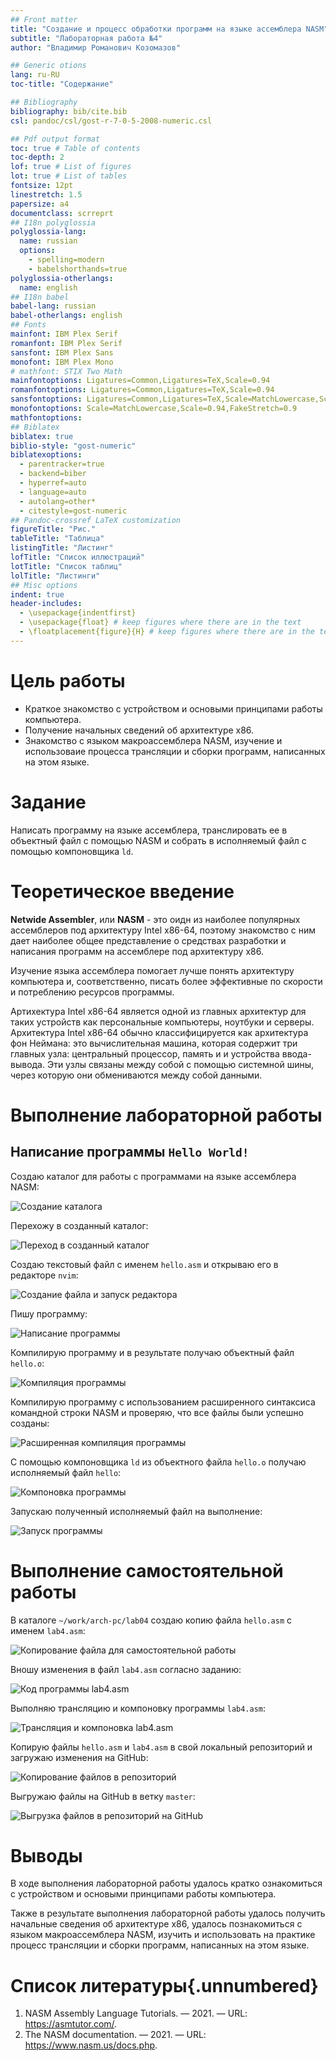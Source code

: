 ```yaml
---
## Front matter
title: "Создание и процесс обработки программ на языке ассемблера NASM"
subtitle: "Лабораторная работа №4"
author: "Владимир Романович Козомазов"

## Generic otions
lang: ru-RU
toc-title: "Содержание"

## Bibliography
bibliography: bib/cite.bib
csl: pandoc/csl/gost-r-7-0-5-2008-numeric.csl

## Pdf output format
toc: true # Table of contents
toc-depth: 2
lof: true # List of figures
lot: true # List of tables
fontsize: 12pt
linestretch: 1.5
papersize: a4
documentclass: scrreprt
## I18n polyglossia
polyglossia-lang:
  name: russian
  options:
	- spelling=modern
	- babelshorthands=true
polyglossia-otherlangs:
  name: english
## I18n babel
babel-lang: russian
babel-otherlangs: english
## Fonts
mainfont: IBM Plex Serif
romanfont: IBM Plex Serif
sansfont: IBM Plex Sans
monofont: IBM Plex Mono
# mathfont: STIX Two Math
mainfontoptions: Ligatures=Common,Ligatures=TeX,Scale=0.94
romanfontoptions: Ligatures=Common,Ligatures=TeX,Scale=0.94
sansfontoptions: Ligatures=Common,Ligatures=TeX,Scale=MatchLowercase,Scale=0.94
monofontoptions: Scale=MatchLowercase,Scale=0.94,FakeStretch=0.9
mathfontoptions:
## Biblatex
biblatex: true
biblio-style: "gost-numeric"
biblatexoptions:
  - parentracker=true
  - backend=biber
  - hyperref=auto
  - language=auto
  - autolang=other*
  - citestyle=gost-numeric
## Pandoc-crossref LaTeX customization
figureTitle: "Рис."
tableTitle: "Таблица"
listingTitle: "Листинг"
lofTitle: "Список иллюстраций"
lotTitle: "Список таблиц"
lolTitle: "Листинги"
## Misc options
indent: true
header-includes:
  - \usepackage{indentfirst}
  - \usepackage{float} # keep figures where there are in the text
  - \floatplacement{figure}{H} # keep figures where there are in the text
---
```


# Цель работы

  * Краткое знакомство с устройством и основыми принципами работы компьютера.
  * Получение начальных сведений об архитектуре x86.
  * Знакомство с языком макроассемблера NASM, изучение и использоваие процесса трансляции и сборки программ, написанных на этом языке.

# Задание

Написать программу на языке ассемблера, транслировать ее в объектный файл с помощью NASM и собрать в исполняемый файл с помощью компоновщика `ld`.

# Теоретическое введение

__Netwide Assembler__, или __NASM__ - это оидн из наиболее популярных ассемблеров под архитектуру Intel x86-64, поэтому знакомство с ним дает наиболее общее
представление о средствах разработки и написания программ на ассемблере под архитектуру x86.

Изучение языка ассемблера помогает лучше понять архитектуру компьютера и, соответственно, писать более эффективные по скорости и потреблению ресурсов
программы.

Артихектура Intel x86-64 является одной из главных архитектур для таких устройств как персональные компьютеры, ноутбуки и серверы. Архитектура Intel x86-64
обычно классифицируется как архитектура фон Неймана: это вычислительная машина, которая содержит три главных узла: центральный процессор, память и
и устройства ввода-вывода. Эти узлы связаны между собой с помощью системной шины, через которую они обмениваются между собой данными.

# Выполнение лабораторной работы

## Написание программы `Hello World!`
Создаю каталог для работы с программами на языке ассемблера NASM:

![Создание каталога](image/image01.png)

Перехожу в созданный каталог:

![Переход в созданный каталог](image/image02.png)

Создаю текстовый файл с именем `hello.asm` и открываю его в редакторе `nvim`:

![Создание файла и запуск редактора](image/image03.png)

Пишу программу:

![Написание программы](image/image04.png)

Компилирую программу и в результате получаю объектный файл `hello.o`:

![Компиляция программы](image/image05.png)

Компилирую программу с использованием расширенного синтаксиса командной строки NASM и проверяю, что все файлы были успешно созданы:

![Расширенная компиляция программы](image/image06.png)

С помощью компоновщика `ld` из объектного файла `hello.o` получаю исполняемый файл `hello`:

![Компоновка программы](image/image07.png)

Запускаю полученный исполняемый файл на выполнение:

![Запуск программы](image/image08.png)

# Выполнение самостоятельной работы

В каталоге `~/work/arch-pc/lab04` создаю копию файла `hello.asm` с именем `lab4.asm`:

![Копирование файла для самостоятельной работы](image/image09.png)

Вношу изменения в файл `lab4.asm` согласно заданию:

![Код программы lab4.asm](image/image10.png)

Выполняю трансляцию и компоновку программы `lab4.asm`:

![Трансляция и компоновка lab4.asm](image/image11.png)

Копирую файлы `hello.asm` и `lab4.asm` в свой локальный репозиторий и загружаю изменения на GitHub:

![Копирование файлов в репозиторий](image/image12.png)

Выгружаю файлы на GitHub в ветку `master`:

![Выгрузка файлов в репозиторий на GitHub](image/image13.png)

# Выводы

В ходе выполнения лабораторной работы удалось кратко ознакомиться с устройством и основыми принципами работы компьютера.

Также в результате выполнения лабораторной работы удалось получить начальные сведения об архитектуре x86, удалось познакомиться с языком макроассемблера NASM, изучить и использовать на практике процесс трансляции и сборки программ, написанных на этом языке.

# Список литературы{.unnumbered}

1. NASM Assembly Language Tutorials. — 2021. — URL: https://asmtutor.com/.
1. The NASM documentation. — 2021. — URL: https://www.nasm.us/docs.php.